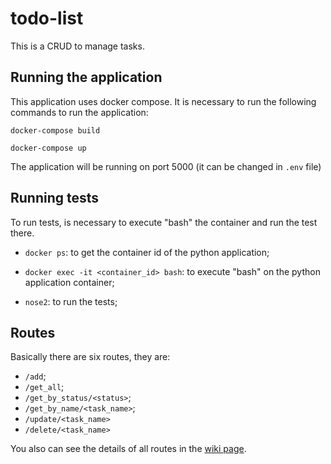 # todo-list
This is a CRUD to manage tasks.

## Running the application
This application uses docker compose. It is necessary to run the following commands to run the application:

`docker-compose build`

`docker-compose up`

The application will be running on port 5000 (it can be changed in `.env` file)

## Running tests
To run tests, is necessary to execute "bash" the container and run the test there.

- `docker ps`: to get the container id of the python application;

- `docker exec -it <container_id> bash`: to execute "bash" on the python application container;

- `nose2`: to run the tests;

## Routes
Basically there are six routes, they are:
- `/add`;
- `/get_all`;
- `/get_by_status/<status>`;
- `/get_by_name/<task_name>`;
- `/update/<task_name>`
- `/delete/<task_name>`

You also can see the details of all routes in the [wiki page](https://github.com/lgigek/todo_list_python/wiki/Route-details).

